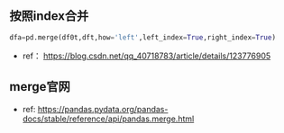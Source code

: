 ## 按照index合并
```py
dfa=pd.merge(df0t,dft,how='left',left_index=True,right_index=True)
```
* ref： https://blog.csdn.net/qq_40718783/article/details/123776905


## merge官网
* ref: https://pandas.pydata.org/pandas-docs/stable/reference/api/pandas.merge.html
